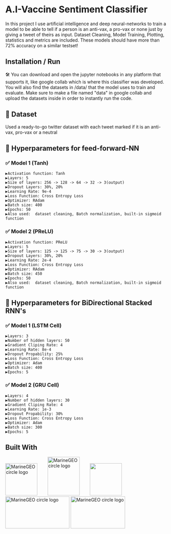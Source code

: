 # A.I-Vaccine Sentiment Classifier
In this project I use artificial intelligence and deep neural-networks to train a model to be able to tell if a person is an anti-vax, a pro-vax or none just by giving a tweet of theirs as input. Dataset Cleaning, Model Training, Plotting, statistics and metrics are included. These models should have more than 72% accuracy on a similar testset!

## Installation / Run
🛠️ You can download and open the jupyter notebooks in any platform that supports it, like google collab which is where this classifier was developed. You will also find the datasets in /data/ that the model uses to train and evaluate. Make sure to make a file named "data" in google collab and upload the datasets inside in order to instantly run the code.

## 📝 Dataset
Used a ready-to-go twitter dataset with each tweet marked if it is an anti-vax, pro-vax or a neutral
## 📎 Hyperparameters for feed-forward-NN
### :white_check_mark: Model 1 (Tanh)
    ▶️Activation function: Tanh
    ▶️Layers: 5
    ▶️Size of layers: 256 -> 128 -> 64 -> 32 -> 3(output)
    ▶️Dropout Layers: 30%, 20%
    ▶️Learning Rate: 9e-4
    ▶️Loss Function: Cross Entropy Loss  
    ▶️Optimizer: RAdam
    ▶️Batch size: 400
    ▶️Epochs: 50
    ▶️Also used:  dataset cleaning, Batch normalization, built-in sigmoid function
    
### :white_check_mark: Model 2 (PReLU)
    ▶️Activation function: PReLU
    ▶️Layers: 5
    ▶️Size of layers: 125 -> 125 -> 75 -> 30 -> 3(output)
    ▶️Dropout Layers: 30%, 20%
    ▶️Learning Rate: 2e-4
    ▶️Loss Function: Cross Entropy Loss  
    ▶️Optimizer: RAdam
    ▶️Batch size: 450
    ▶️Epochs: 50
    ▶️Also used:  dataset cleaning, Batch normalization, built-in sigmoid function
  
## 📎 Hyperparameters for BiDirectional Stacked RNN's
### :white_check_mark: Model 1 (LSTM Cell)
    ▶️Layers: 3
    ▶️Number of hidden layers: 50
    ▶️Gradient Cliping Rate: 4 
    ▶️Learning Rate: 8e-4
    ▶️Dropout Propability: 25%
    ▶️Loss Function: Cross Entropy Loss  
    ▶️Optimizer: Adam
    ▶️Batch size: 400
    ▶️Epochs: 5
### :white_check_mark: Model 2 (GRU Cell)
    ▶️Layers: 4
    ▶️Number of hidden layers: 30
    ▶️Gradient Cliping Rate: 4
    ▶️Learning Rate: 1e-3
    ▶️Dropout Propability: 30%
    ▶️Loss Function: Cross Entropy Loss  
    ▶️Optimizer: Adam
    ▶️Batch size: 300
    ▶️Epochs: 5
    
 ## Built With
<p float="left">
<img src="https://upload.wikimedia.org/wikipedia/commons/thumb/c/c3/Python-logo-notext.svg/110px-Python-logo-notext.svg.png" alt="MarineGEO circle logo" style="height: 100px; width:100px;"/>  
&emsp;&emsp;<img src="https://upload.wikimedia.org/wikipedia/commons/thumb/1/10/PyTorch_logo_icon.svg/198px-PyTorch_logo_icon.svg.png" alt="MarineGEO circle logo" style="height: 120px; width:100px;"/>   <t />  
&emsp;&emsp;<img src="https://upload.wikimedia.org/wikipedia/commons/thumb/3/38/Jupyter_logo.svg/207px-Jupyter_logo.svg.png" style="height: 100px; width:100px;"/>
&emsp;&emsp;<img src="https://upload.wikimedia.org/wikipedia/commons/thumb/3/31/NumPy_logo_2020.svg/320px-NumPy_logo_2020.svg.png" alt="MarineGEO circle logo" style="height: 100px; width:200px;"/>
  <img src="https://upload.wikimedia.org/wikipedia/commons/thumb/d/d0/Google_Colaboratory_SVG_Logo.svg/320px-Google_Colaboratory_SVG_Logo.svg.png" alt="MarineGEO circle logo" style="height: 100px; width:170px;"/>

 </p>
